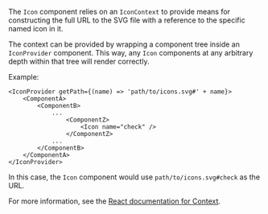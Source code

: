 The `Icon` component relies on an `IconContext` to provide means for
constructing the full URL to the SVG file with a reference to the specific
named icon in it.

The context can be provided by wrapping a component tree inside an
`IconProvider` component. This way, any `Icon` components at any arbitrary
depth within that tree will render correctly.

Example:

```tsx
<IconProvider getPath={(name) => 'path/to/icons.svg#' + name}>
    <ComponentA>
        <ComponentB>
            ...
                <ComponentZ>
                    <Icon name="check" />
                </ComponentZ>
            ...
        </ComponentB>
    </ComponentA>
</IconProvider>
```

In this case, the `Icon` component would use `path/to/icons.svg#check` as the
URL.

For more information, see the <a href="https://reactjs.org/docs/context.html"
target="_blank">React documentation for Context</a>.
